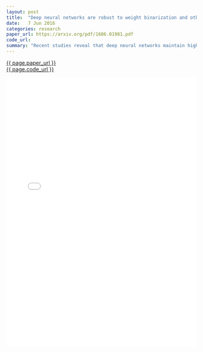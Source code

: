 ```yaml
---
layout: post
title:  "Deep neural networks are robust to weight binarization and other non-linear distortions"
date:   7 Jun 2016
categories: research
paper_url: https://arxiv.org/pdf/1606.01981.pdf
code_url: 
summary: "Recent studies reveal that deep neural networks maintain high performance levels even when trained with binary quantized weights, but this is just a beginning. These networks also show significant resilience to various test-time distortions, including noise and non-linear projections, with robustness extending beyond binary quantization. For instance, a network demonstrated only 11% error on CIFAR-10 with less than one effective bit per weight. Surprisingly, some conventional training adjustments, like weight quantization during backpropagation, can be modified or omitted without sacrificing this robustness. Experiments confirmed these findings on CIFAR-10 and ImageNet, leading to the proposal of a stochastic projection rule that sets a new benchmark of 7.64% error on CIFAR-10 without data augmentation."
---
```


<style>
.responsive-pdf-container {
    overflow: hidden;
    padding-top: 141.42%; /* 16:9 Aspect Ratio, adjust as needed */
    position: relative;
}

.responsive-pdf-container iframe {
    border: none;
    height: 100%;
    left: 0;
    position: absolute;
    top: 0;
    width: 100%;
}
</style>

<a href="{{ page.paper_url }}">{{ page.paper_url }}</a><br>
<a href="{{ page.code_url }}">{{ page.code_url }}</a>

<div class="responsive-pdf-container">
    <iframe src="{{ page.paper_url }}" style="border: none;"></iframe>
</div>